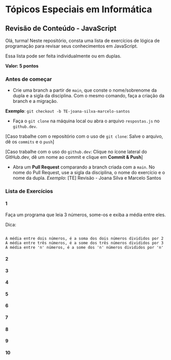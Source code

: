 # Tópicos Especiais em Informática

## Revisão de Conteúdo - JavaScript

Olá, turma!
Neste repositório, consta uma lista de exercícios de lógica de programação para revisar seus conhecimentos em JavaScript.

Essa lista pode ser feita individualmente ou em duplas.

__Valor: 5 pontos__

### Antes de começar

- Crie uma branch a partir de `main`, que conste o nome/sobrenome da dupla e a sigla da disciplina. Com o mesmo comando, faça a criação da branch e a migração.

__Exemplo__: `git checkout -b TE-joana-silva-marcelo-santos`

- Faça o `git clone` na máquina local ou abra o arquivo `respostas.js` no `github.dev`.

[Caso trabalhe com o repositório com o uso de `git clone`:
Salve o arquivo, dê os `commits` e o `push`]

[Caso trabalhe com o uso do `github.dev`:
Clique no ícone lateral do GitHub.dev, dê um nome ao commit e clique em **Commit & Push**]

- Abra um **Pull Request** comparando a branch criada com a `main`.
No nome do Pull Request, use a sigla da disciplina, o nome do exercício e o nome da dupla.
_Exemplo_: [TE] Revisão - Joana Silva e Marcelo Santos

### Lista de Exercícios

#### 1

Faça um programa que leia 3 números, some-os e exiba a média entre eles.

Dica:

<code>
A média entre dois números, é a soma dos dois números divididos por 2
A média entre três números, é a some dos três números divididos por 3
A média entre 'n' números, é a some dos 'n' números divididos por 'n'
</code>

#### 2

#### 3

#### 4

#### 5

#### 6

#### 7

#### 8

#### 9

#### 10